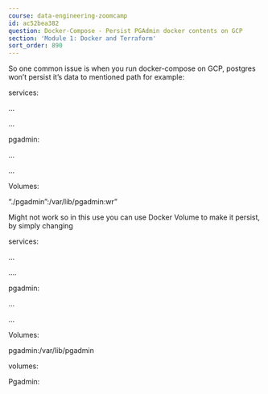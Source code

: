 ```yaml
---
course: data-engineering-zoomcamp
id: ac52bea382
question: Docker-Compose - Persist PGAdmin docker contents on GCP
section: 'Module 1: Docker and Terraform'
sort_order: 890
---
```


So one common issue is when you run docker-compose on GCP, postgres won’t persist it’s data to mentioned path for example:

services:

…

…

pgadmin:

…

…

Volumes:

“./pgadmin”:/var/lib/pgadmin:wr”

Might not work so in this use you can use Docker Volume to make it persist, by simply changing

services:

…

….

pgadmin:

…

…

Volumes:

pgadmin:/var/lib/pgadmin

volumes:

Pgadmin:

